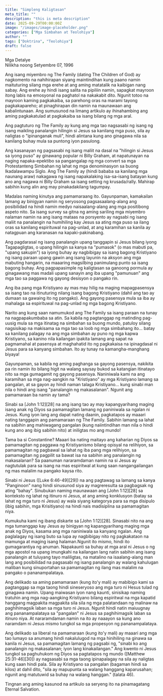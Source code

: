 ```yaml
---
title: "Simpleng Kaligtasan"
meta_title: ""
description: "this is meta description"
date: 2025-09-29T00:00:00Z
image: "/images/image-placeholder.png"
categories: ["Mga Simbahan at Teolohiya"]
author: ""
tags: ["Doktrina", "Teolohiya"]
draft: false
---
```

Mga Detalye  
Nilikha noong Setyembre 07, 1996  
  
  
Ang isang miyembro ng The Family (dating The Children of God) ay nagkomento na nahihirapan siyang maintindihan kung paano namin maituturing silang mga erehe at ang aming matatalik na kaibigan nang sabay. Ang erehe ay hindi isang salita na pipiliin namin, sapagkat mayroon itong labis na emosyonal na paghatol na nakakabit dito. Ngunit totoo na mayroon kaming pagkakaiba, sa parehong oras na marami tayong pagkakapareho; at pinaghirapan din namin na maunawaan ang kabalintunaan. Ang sumusunod na limang artikulo ay ihinahambing ang aming pagkakatulad at pagkakaiba sa isang bilang ng mga aral.  
  
Ang pagtuturo ng The Family ay kung ang mga tao nagsasabi ng isang ng isang maikling panalangin hilingin si Jesus sa kanilang mga puso, sila ay naligtas o "ipinanganak muli", hindi alintana kung ano ginagawa nila sa kanilang buhay mula sa puntong iyon pasulong.  
  
Ang kasanayan ng pagsasabi ng isang maliit na dasal na "hilingin si Jesus sa iyong puso" ay ginawang popular ni Billy Graham, at napatunayan na naging napaka-epektibo sa pangangalap ng mga convert sa mga Protestanteng Simbahan ng lahat ng mga denominasyon sa buong Ikadalawampu Siglo. Ang The Family ay (hindi bababa sa kanilang mga naunang araw) nakagawa ng isang napakalaking isa-sa-isang batayan kung ano ang nagawa ni Billy Graham sa isang setting ng krusada/rally. Mahirap sabihin kung alin ang may pinakadakilang tagumpay.  
  
Madalas naming kinutya ang pamamaraang ito. Gayunpaman, kamakailan lamang ay binigyan namin ng seryosong pagsasaalang-alang ang posibilidad na hindi namin medyo naisaalang-alang ang mga positibong aspeto nito. Sa isang survey sa gitna ng aming sariling mga miyembro nalaman namin na ang isang mataas na porsyento ay nagsabi ng isang maliit na panalangin na humihiling kay Jesus sa ating mga puso sa ilang oras sa kanilang espirituwal na pag-unlad, at ang karamihan sa kanila ay natagpuan ang karanasan na kapaki-pakinabang.  
  
Ang pagdarasal ng isang panalangin upang tanggapin si Jesus bilang iyong Tagapagligtas, o upang hilingin sa kanya na "pumasok" (o mas mabuti pa, "upang sakupin") sa iyong buhay ay nagbibigay sa isang bagong Kristiyano ng isang paraan upang gawin ang isang layunin na aksyon ang mga mabuting hangarin, na maaaring magsilbing panimulang punto sa isang bagong buhay. Ang pagpapasimple ng kaligtasan sa ganoong pormula ay ginagawang mas madali upang sanayin ang iba upang "pamunuan" ang mga tao sa paggawa ng gayong desisyon o pangako rin.  
  
Ang iba pang mga Kristiyano ay mas may hilig na maging mapagpasensya sa isang tao na itinuturing nilang isang bagong Kristiyano (dahil ang tao ay dumaan sa gawaing ito ng pangako). Ang gayong pasensya mula sa iba ay mahalaga sa espirituwal na pag-unlad ng mga bagong Kristiyano.  
  
Narito ang kung saan namumukod ang The Family sa isang paraan na tunay na nagpapakumbaba sa atin. Sa kabila ng pagtanggap ng matinding pag-uusig mula sa mga itinatag na simbahan sa buong mundo, patuloy silang nagsisikap na makisama sa mga tao sa loob ng mga simbahang ito... batay sa kanilang palagay na ang mga simbahan ay puno ng mga kapwa Kristiyano, sa kanino nila kailangan ipakita lamang ang sapat na pagmamahal at pasensya at maghahatid ito ng pagkakaisa na ipinagdasal ni Jesus para sa kanyang simbahan. Ito ay tunay na kamangha-manghang biyaya!  
  
Gayunpaman, sa kabila ng aming paghanga sa gayong pasensya, nakikita pa rin namin ito bilang higit na walang saysay bukod sa katangian itinatayo nito sa mga gumagamit ng gayong pasensya. Naniniwala kami na ang karamihan sa mga nag-aangkin na "Kristiyano" ay mga Kristiyano lamang sa pangalan, at sa gayon ay hindi naman talaga Kristiyano... kung sinabi man nila o hindi ang isang "panalangin ng makasalanan". Ngunit ang pamamaraan ba namin ay tama?  
  
Sinabi sa [John 1:12][28] na ang isang tao ay may kapangyarihang maging isang anak ng Diyos sa pamamagitan lamang ng paniniwala sa ngalan ni Jesus. Kung iyon lang ang dapat nating daanin, pagkatapos ay maaari nating tanggapin ang pamamaraan ng The Family. Sabihin lamang sa lahat na sabihin ang mahiwagang pangalan (kung naiintindihan man nila o hindi kung ano ang ibig sabihin nito) at iniligtas mo ang mundo!  
  
Tama ba si Constantine? Maaari ba nating maitayo ang kaharian ng Diyos sa pamamagitan ng paggawa ng Kristiyanismo bilang opisyal na relihiyon, sa pamamagitan ng pagbawal sa lahat ng iba pang mga relihiyon, sa pamamagitan ng pagpilit sa bawat isa na sabihin ang panalangin ng makasalanan? Sa paanuman nararamdaman namin na si Jesus ay nagtutulak para sa isang na mas espiritwal at kung saan nangangailangan ng mas malalim na pangako kaysa rito.  
  
Sinabi ni Jesus ([Luke 6:46-49][29]) na ang pagtawag sa lamang sa kanya "Panginoon" nang hindi sinusunod siya ay magreresulta sa pagbagsak ng ating "bahay". Sinubukan naming maunawaan ang [John 1:12][28] sa konteksto ng lahat ng itinuro ni Jesus, at ang aming konklusyon (batay sa lahat ng mga turo ni Jesus) ay wala siyang kategorya para sa mga disipulo (ibig sabihin, mga Krisitiyano) na hindi nais madisiplina sa pamamagitan niya.  
  
Kumukuha kami ng ibang diskarte sa [John 1:12][28]. Sinasabi nito na ang mga tumanggap kay Jesus ay binigyan ng kapangyarihang maging mga anak ng Diyos, kasama ang mga naniniwala sa kanyang ngalan. Ang paglalagay ng isang buto sa lupa ay nagbibigay nito ng pagkakataon na mamunga at maging isang halaman.Ngunit ito mismo, hindi ito gumagarantiya ng anuman. Napakaunti sa buhay at mga aral ni Jesus o ng mga apostol na upang imungkahi na kailangan lang natin sabihin ang isang panalangin at tuluyang tayo maliligtas, na matalino na isaalang-alang man lang ang posibilidad na pagsasabi ng isang panalangin ay walang kahulugan maliban kung sinuportahan sa pamamagitan ng ilang mas malalim na pangako o pananampalataya.  
  
Ang delikado sa aming pamamaraan (kung ito'y mali) ay mabibigo kami sa pagtanggap sa mga taong hindi sineseryoso ang mga turo ni Hesus tulad ng ginagawa namin. Upang maiwasan iyon nang kaunti, sinisikap naming tratuhin ang mga nag-aangking Kristiyano bilang espiritwal na mga kapatid hanggang magpakita magpakita sila sila ng mga palatandaan ng malinaw na paghihimagsik laban sa mga turo ni Jesus. Ngunit hindi natin maiuugnay ang pananampalataya sa "pangalan" ni Jesus sa paghihimagsik laban sa itinuro niya. At nararamdaman namin na ito ay naaayon sa kung ano naramdam ni Jesus mismo tungkol sa mga propesyon ng pananampalataya.  
  
Ang delikado sa liberal na pamamaraan (kung ito'y mali) ay maaari ang mga tao lumayo sa anumang hindi nakalulugod na mga hinihiling na ginawa sa kanila ni Jesus, sa pamamagitan lamang ng pagsabi ng, "sinabi ko ang panalangin ng makasalanan; iyon lang kinakailangan." Ang kwento ni Jesus tungkol sa paghuhukom ng Diyos sa pagtatapos ng mundo ([Matthew 25:31-46][30]) ay nagsasabi sa mga taong ipinapalagay na sila ay naligtas kung saan hindi pala. Sila ay Kristiyano sa pangalan (bagaman hindi sa kilos) at dahil dito, "sila ay mapupunta sa walang hanggang kaparusahan; ngunit ang matutuwid sa buhay na walang hanggan." (talata 46).  
  
Tingnan ang aming kasunod na artikulo sa seryeng ito na pinamagatang Eternal Salvation.  
